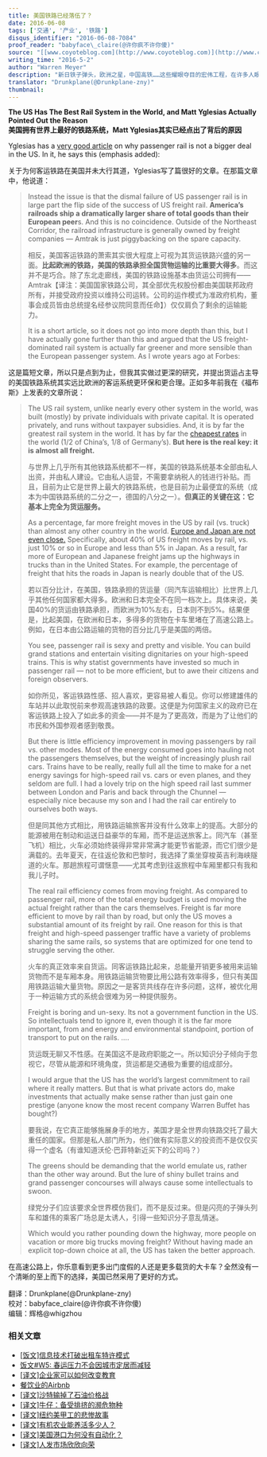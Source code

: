 ```yaml
---
title: 美国铁路已经落伍了？
date: 2016-06-08
tags: ['交通', '产业', '铁路']
disqus_identifier: "2016-06-08-7084"
proof_reader: "babyface\_claire(@许你疯不许你傻)"
source: "[[www.coyoteblog.com](http://www.coyoteblog.com)](http://www.coyoteblog.com/coyote_blog/2016/05/the-us-has-the-best-rail-system-in-the-world-and-matt-yglesias-actually-pointed-out-the-reason.html)"
writing_time: "2016-5-2"
author: "Warren Meyer"
description: "新日铁子弹头，欧洲之星，中国高铁……这些耀眼夺目的宏伟工程，在许多人眼里都是现代工业文明的杰出代表，也是工业党和技术治国论者引为自豪（或艳羡自怜）的对象，即便在美国这个技术治国论素不吃香的地方，也不乏有人高声质问：我们的高铁在哪里？"
translator: "Drunkplane(@Drunkplane-zny)"
thumbnail:
---
```


**The US Has The Best Rail System in the World, and Matt Yglesias Actually Pointed Out the Reason**  
**美国拥有世界上最好的铁路系统，Matt Yglesias其实已经点出了背后的原因**

Yglesias has a [very good article](http://www.vox.com/2016/5/1/11539966/amtrak-45-anniversary) on why passenger rail is not a bigger deal in the US. In it, he says this (emphasis added):

关于为何客运铁路在美国并未大行其道，Yglesias写了篇很好的文章。在那篇文章中，他说道：


> Instead the issue is that the dismal failure of US passenger rail is in large part the flip side of the success of US freight rail. **America’s railroads ship a dramatically larger share of total goods than their European peer**s. And this is no coincidence. Outside of the Northeast Corridor, the railroad infrastructure is generally owned by freight companies — Amtrak is just piggybacking on the spare capacity.
> 
>  相反，美国客运铁路的萧索其实很大程度上可视为其货运铁路兴盛的另一面。**比起欧洲的铁路，美国的铁路承担全国货物运输的比重要大得多**。而这并不是巧合。除了东北走廊线，美国的铁路设施基本由货运公司拥有——Amtrak【译注：美国国家铁路公司，其全部优先权股份都由美国联邦政府所有，并接受政府投资以维持公司运转。公司的运作模式为准政府机构，董事会成员皆由总统提名经参议院同意而任命】）仅仅肩负了剩余的运输能力。
> 
>  It is a short article, so it does not go into more depth than this, but I have actually gone further than this and argued that the US freight-dominated rail system is actually far greener and more sensible than the European passenger system. As I wrote years ago at Forbes:

这是篇短文章，所以只是点到为止，但我其实做过更深的研究，并提出货运占主导的美国铁路系统其实远比欧洲的客运系统更环保和更合理。正如多年前我在《福布斯》上发表的文章所说：


> The US rail system, unlike nearly every other system in the world, was built (mostly) by private individuals with private capital. It is operated privately, and runs without taxpayer subsidies. And, it is by far the greatest rail system in the world. It has by far the [cheapest rates](http://www.aar.org/PubCommon/Documents/AboutTheIndustry/Overview.pdf) in the world (1/2 of China’s, 1/8 of Germany’s). **But here is the real key: it is almost all freight.**
> 
>  与世界上几乎所有其他铁路系统都不一样，美国的铁路系统基本全部由私人出资，并由私人建设。它由私人运营，不需要拿纳税人的钱进行补贴。而且，目前为止它是世界上最大的铁路系统，也是目前为止最便宜的系统（成本为中国铁路系统的二分之一，德国的八分之一）。**但真正的关键在这：它基本上完全为货运服务。**
> 
>  As a percentage, far more freight moves in the US by rail (vs. truck) than almost any other country in the world. [Europe and Japan are not even close.](http://people.hofstra.edu/geotrans/eng/ch3en/conc3en/modalspliteuusjapan.html) Specifically, about 40% of US freight moves by rail, vs. just 10% or so in Europe and less than 5% in Japan. As a result, far more of European and Japanese freight jams up the highways in trucks than in the United States. For example, the percentage of freight that hits the roads in Japan is nearly double that of the US.
> 
>  若以百分比计，在美国，铁路承担的货运量（同汽车运输相比）比世界上几乎其他任何国家都大得多。欧洲和日本完全不在同一档次上。具体来说，美国40%的货运由铁路承担，而欧洲为10%左右，日本则不到5%。结果便是，比起美国，在欧洲和日本，多得多的货物在卡车里堵在了高速公路上。例如，在日本由公路运输的货物的百分比几乎是美国的两倍。
> 
>  You see, passenger rail is sexy and pretty and visible. You can build grand stations and entertain visiting dignitaries on your high-speed trains. This is why statist governments have invested so much in passenger rail — not to be more efficient, but to awe their citizens and foreign observers.
> 
>  如你所见，客运铁路性感、招人喜欢，更容易被人看见。你可以修建雄伟的车站并以此取悦前来参观高速铁路的政要。这便是为何国家主义的政府已在客运铁路上投入了如此多的资金——并不是为了更高效，而是为了让他们的市民和外国参观者感到敬畏。
> 
>  But there is little efficiency improvement in moving passengers by rail vs. other modes. Most of the energy consumed goes into hauling not the passengers themselves, but the weight of increasingly plush rail cars. Trains have to be really, really full all the time to make for a net energy savings for high-speed rail vs. cars or even planes, and they seldom are full. I had a lovely trip on the high speed rail last summer between London and Paris and back through the Chunnel — especially nice because my son and I had the rail car entirely to ourselves both ways.
> 
>  但是同其他方式相比，用铁路运输旅客并没有什么效率上的提高。大部分的能源被用在制动和运送日益豪华的车厢，而不是运送旅客上。同汽车（甚至飞机）相比，火车必须始终装得非常非常满才能更节省能源，而它们很少是满载的。去年夏天，在往返伦敦和巴黎时，我选择了乘坐穿梭英吉利海峡隧道的火车。那趟旅程可谓惬意——尤其考虑到往返旅程中车厢里都只有我和我儿子时。
> 
>  The real rail efficiency comes from moving freight. As compared to passenger rail, more of the total energy budget is used moving the actual freight rather than the cars themselves. Freight is far more efficient to move by rail than by road, but only the US moves a substantial amount of its freight by rail. One reason for this is that freight and high-speed passenger traffic have a variety of problems sharing the same rails, so systems that are optimized for one tend to struggle serving the other.
> 
>  火车的真正效率来自货运。同客运铁路比起来，总能量开销更多被用来运输货物而不是车厢本身。用铁路运输货物要比用公路有效率得多，但只有美国用铁路运输大量货物。原因之一是客货共线存在许多问题，这样，被优化用于一种运输方式的系统会很难为另一种提供服务。
> 
>  Freight is boring and un-sexy. Its not a government function in the US. So intellectuals tend to ignore it, even though it is the far more important, from and energy and environmental standpoint, portion of transport to put on the rails. ….
> 
>  货运既无聊又不性感。在美国这不是政府职能之一。所以知识分子倾向于忽视它，尽管从能源和环境角度，货运都是交通极为重要的组成部分。
> 
>  I would argue that the US has the world’s largest commitment to rail where it really matters. But that is what private actors do, make investments that actually make sense rather than just gain one prestige (anyone know the most recent company Warren Buffet has bought?)
> 
>  要我说，在它真正能够施展身手的地方，美国才是全世界向铁路交托了最大重任的国家。但那是私人部门所为，他们做有实际意义的投资而不是仅仅买得一个虚名（有谁知道沃伦·巴菲特新近买下的公司吗？）
> 
>  The greens should be demanding that the world emulate us, rather than the other way around. But the lure of shiny bullet trains and grand passenger concourses will always cause some intellectuals to swoon.
> 
>  绿党分子们应该要求全世界模仿我们，而不是反过来。但是闪亮的子弹头列车和雄伟的乘客广场总是太诱人，引得一些知识分子意乱情迷。
> 
>  Which would you rather pounding down the highway, more people on vacation or more big trucks moving freight? Without having made an explicit top-down choice at all, the US has taken the better approach.

在高速公路上，你乐意看到更多出门度假的人还是更多载货的大卡车？全然没有一个清晰的至上而下的选择，美国已然采用了更好的方式。


翻译：Drunkplane(@Drunkplane-zny)  
校对：babyface\_claire(@许你疯不许你傻)  
编辑：辉格@whigzhou


### 相关文章

* [[饭文]信息技术打破出租车特许模式](https://headsalon.org/archives/4650.html "[饭文]信息技术打破出租车特许模式")
* [饭文#W5: 春运压力不会因城市定居而减轻](https://headsalon.org/archives/2344.html "饭文#W5: 春运压力不会因城市定居而减轻")
* [[译文]企业家可以如何改变教育](https://headsalon.org/archives/7525.html "[译文]企业家可以如何改变教育")
* [餐饮业的Airbnb](https://headsalon.org/archives/7609.html "餐饮业的Airbnb")
* [[译文]沙特输掉了石油价格战](https://headsalon.org/archives/7249.html "[译文]沙特输掉了石油价格战")
* [[译文]牛仔：备受排挤的濒危物种](https://headsalon.org/archives/7180.html "[译文]牛仔：备受排挤的濒危物种")
* [[译文]纽约美甲工的悲惨故事](https://headsalon.org/archives/7159.html "[译文]纽约美甲工的悲惨故事")
* [[译文]有机农业能养活多少人？](https://headsalon.org/archives/6980.html "[译文]有机农业能养活多少人？")
* [[译文]美国港口为何没有自动化？](https://headsalon.org/archives/6688.html "[译文]美国港口为何没有自动化？")
* [[译文]人发市场欣欣向荣](https://headsalon.org/archives/6550.html "[译文]人发市场欣欣向荣")

